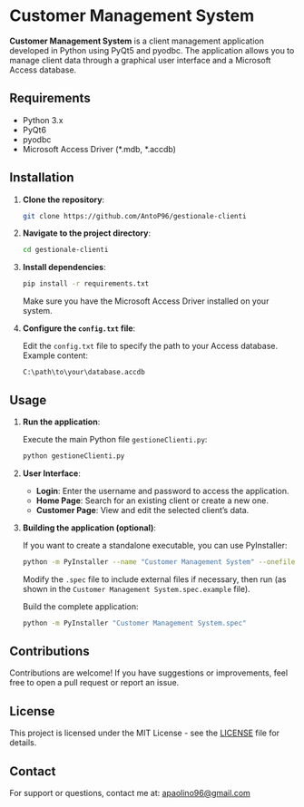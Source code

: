 # Customer Management System

**Customer Management System** is a client management application developed in Python using PyQt5 and pyodbc. The application allows you to manage client data through a graphical user interface and a Microsoft Access database.

## Requirements

- Python 3.x
- PyQt6
- pyodbc
- Microsoft Access Driver (*.mdb, *.accdb)

## Installation

1. **Clone the repository**:

    ```bash
    git clone https://github.com/AntoP96/gestionale-clienti
    ```

2. **Navigate to the project directory**:

    ```bash
    cd gestionale-clienti
    ```

3. **Install dependencies**:

    ```bash
    pip install -r requirements.txt
    ```

    Make sure you have the Microsoft Access Driver installed on your system.

4. **Configure the `config.txt` file**:

    Edit the `config.txt` file to specify the path to your Access database. Example content:

    ```
    C:\path\to\your\database.accdb
    ```

## Usage

1. **Run the application**:

    Execute the main Python file `gestioneClienti.py`:

    ```bash
    python gestioneClienti.py
    ```

2. **User Interface**:

    - **Login**: Enter the username and password to access the application.
    - **Home Page**: Search for an existing client or create a new one.
    - **Customer Page**: View and edit the selected client’s data.

3. **Building the application (optional)**:

    If you want to create a standalone executable, you can use PyInstaller:

    ```bash
    python -m PyInstaller --name "Customer Management System" --onefile gestioneClienti.py
    ```

    Modify the `.spec` file to include external files if necessary, then run (as shown in the `Customer Management System.spec.example` file).

    Build the complete application:

    ```bash
    python -m PyInstaller "Customer Management System.spec"
    ```

## Contributions

Contributions are welcome! If you have suggestions or improvements, feel free to open a pull request or report an issue.

## License

This project is licensed under the MIT License - see the [LICENSE](LICENSE) file for details.

## Contact

For support or questions, contact me at: [apaolino96@gmail.com](mailto:apaolino96@gmail.com)
